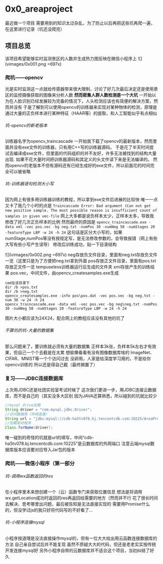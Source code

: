# 0x0_areaproject
最近做一个项目 需要用到的知识太过杂乱，为了防止以后再把这些坑再爬一遍，在这里进行记录（坑还没爬完）
## 项目总览
该项目希望能够实时监测景区的人数并生成热力图反映在微信小程序上
![](vimages/0x001.png =697x)

### 爬坑——opencv
光是实时监测这一点就给传感器带来很大限制，讨论了好几次最后决定还是使用景区的监控摄像获取的图像来分析人数
**然而密集人群人数检测是一个大坑**
一开始以为在人脸识别已经发展较为完备的情况下，人头检测应该也有简便的解决方案，然而并没有
于是了解到可以使用opencv的训练器来实现对某种物体的检测，原理是通过大量的正负样本进行某种特征（HAAR等）的提取，和人工智能似乎有点相似
###### 坑-opencv的新老版本
训练器名字为opencv_traincascade
一开始我下载了opencv的最新版本，然而里面并没有exe文件的训练器，只有用C++写的训练器源码。
于是花了半天时间尝试去编译成exe文件，但里面的代码组织的并不友好，许多无法被找到的结构大量出现.
如果不花大量时间把训练器源码和其定义的头文件读下来是无法编译的。
然而opencv的老版本不但有源码还有已经生成好的exe文件，所以前面花的时间完全可以被省略
###### 坑-训练器语句检测大小写
因为网上有很多用训练器训练的教程，所以拿到exe文件后进展的比较快
唯一一点又卡了我几个小时的点是
`Traincascade Error: Bad argument (Can not get new positive sample. The most possible reason is insufficient count of samples in given vec-file`
网上大多都是说负样本太少，正样本太多，导致我修改了好几次正负样本的比例
然而最终的原因是
`opencv_traincascade.exe -data xml -vec pos.vec -bg neg.txt -numPos 30 -numNeg 50 -numStages 20 -featureType LBP -w 24 -h 24`
这句话是区分大小写的，如果numStage,numPos等没有按规定写，是无法修改参数的，会导致报错（网上有些大写有些小写产生误导）
修改后训练成功，贴一下目录结构

![](vimages/0x002.png =697x)
neg存放负文件目录，里面有neg.txt存放负文件一览（这里只是为了方便把neg.txt拿到外面
pos存放正文件目录，里面有pos.txt存放正文件一览
tempuseless训练器运行后生成的文件夹
xml存放产生的训练结果
pos.vec，中间文件，由opencv_createsamples.exe生成

```
cmd在该目录下
dir /b >pos.txt
dir /b >neg.txt
opencv_createsamples.exe -info pos\pos.dat -vec pos.vec -bg neg.txt -num 30 -w 24 -h 24
opencv_traincascade.exe -data xml -vec pos.vec -bg neg\neg.txt -numPos 30 -numNeg 50 -numStages 20 -featureType LBP -w 24 -h 24
```
图片大小都应该为24X24，配合网上的教程应该没有其他的坑了
###### 不算坑的坑-大量的数据集
那么问题来了，要训练就必须有大量的数据集
正样本3k张，负样本5k左右才有效果，但自己一个个去截是在太累
想偷懒看看有没有图像数据库啥的
ImageNet、CIFAR、MNIST等一个个访问过去
没卵用，人家是给深度学习用的，不是给你opencv训练的
所以还是得自己截（最终搁置了）
### 复习——JDBC连接数据库
上次用JDBC还是社团实验室考试时候了
这次我们更进一步，用JDBC连接云数据库，而不是自己的（其实没多大区别
因为JAVA还算熟悉，所以碰到的坑就比较少
```java
//mysql drive加载
String driver = "com.mysql.jdbc.Driver";
//访问数据库（外网连接）
String url = "jdbc:mysql://cdb-ha5tv078.bj.tencentcdb.com:10225/AreaProject?useSSL=false";
//加载驱动程序
Class.forName(driver);
```
唯一碰到的奇怪的坑就是url的填写，中间“cdb-ha5tv078.bj.tencentcdb.com:10225”是云数据库的外网端口
注意云端mysql数据库版本应该要对应导入Jar包的版本
### 爬坑——微信小程序（第一部分
###### 坑-调用wx函数返回的res
在小程序里本来想创建一个（云）函数专门来获取位置信息
想法是将调用wx.getLocation成功时返回的res再返回给需要的地方（然而并不行
花了很长时间去解决、思考哪里出问题，最后被告知是无法直接实现的
需要用Promise什么的，但没学过js的我只好将代码写的不好看了...
###### 坑-小程序连接mysql
小程序按道理是没法直接操作mysql的，但有一位大大给出用云函数连接数据库的方法
自己亲自尝试后并不能复现
虽然不质疑大大的代码，但还是老老实实按传统开发连接mysql好
另外小程序自带的云数据库并不适合这个项目，当初纠结了好久